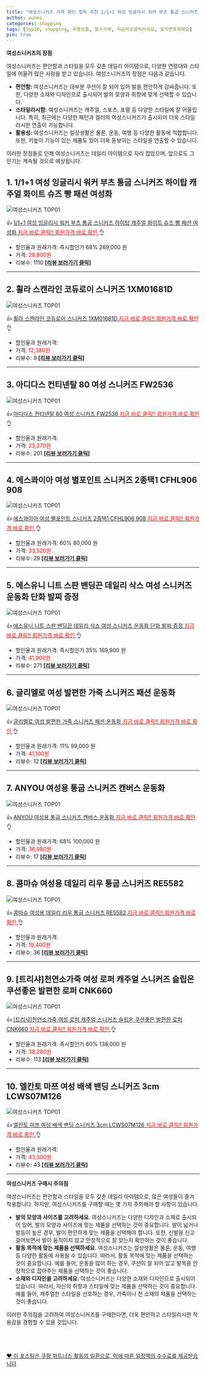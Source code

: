 ```yaml
---
title: "여성스니커즈 가격 확인 필독 추천 1/1+1 여성 잉글리시 워커 부츠 통굽 스니커즈 하이탑 캐주얼 화이트 슈즈 빵 패션 여성화 비교 장점 구매가이드"
author: eunmi.
categories: shopping
tags: [Top10, shopping, 유행상품, 필수구매, 지금바로클릭하세요, 놓치면후회해요]
pin: true
---
```

**여성스니커즈의 장점**

여성스니커즈는 편안함과 스타일을 모두 갖춘 데일리 아이템으로, 다양한 연령대와 스타일에 어울려 많은 사랑을 받고 있습니다. 여성스니커즈의 장점은 다음과 같습니다.

* **편안함:** 여성스니커즈는 대부분 쿠션이 잘 되어 있어 발을 편안하게 감싸줍니다. 또한, 다양한 소재와 디자인으로 출시되어 발의 모양과 취향에 맞게 선택할 수 있습니다.
* **스타일리시함:** 여성스니커즈는 캐주얼, 스포츠, 포멀 등 다양한 스타일에 잘 어울립니다. 특히, 최근에는 다양한 패턴과 컬러의 여성스니커즈가 출시되어 더욱 스타일리시한 연출이 가능합니다.
* **활용성:** 여성스니커즈는 일상생활은 물론, 운동, 여행 등 다양한 활동에 적합합니다. 또한, 키높이 기능이 있는 제품도 있어 더욱 돋보이는 스타일을 연출할 수 있습니다.

이러한 장점들로 인해 여성스니커즈는 데일리 아이템으로 자리 잡았으며, 앞으로도 그 인기는 계속될 것으로 예상됩니다.

   

## 1. 1/1+1 여성 잉글리시 워커 부츠 통굽 스니커즈 하이탑 캐주얼 화이트 슈즈 빵 패션 여성화

![여성스니커즈 TOP01](https://thumbnail9.coupangcdn.com/thumbnails/remote/230x230ex/image/vendor_inventory/6ae8/b786b79ca732c480760208d1d40fc50dfffefe4d78110a8742a73ed28fa6.png)


👍 [1/1+1 여성 잉글리시 워커 부츠 통굽 스니커즈 하이탑 캐주얼 화이트 슈즈 빵 패션 여성화 <font color=red> 지금 바로 클릭!! 회원가격 바로 확인 </font> ](https://link.coupang.com/re/AFFSDP?lptag=AF3617701&subid=GithubCoopas&pageKey=7606818553&traceid=V0-153&itemId=20136429517&vendorItemId=87230152856) 👌 


- 할인율과 원래가격: 즉시할인가 68%  269,000   원
- 가격: <span style='color:red'>29,800원</span>
- 리뷰수: 1110  [**[리뷰 보러가기 클릭]**](https://link.coupang.com/re/AFFSDP?lptag=AF3617701&subid=GithubCoopas&pageKey=7606818553&traceid=V0-153&itemId=20136429517&vendorItemId=87230152856)

---


   

## 2. 휠라 스캔라인 코듀로이 스니커즈 1XM01681D

![여성스니커즈 TOP01](https://thumbnail10.coupangcdn.com/thumbnails/remote/230x230ex/image/rs_quotation_api/02g3crme/e372de2fdc7447889ce944d35c54a85e.jpg)


👍 [휠라 스캔라인 코듀로이 스니커즈 1XM01681D <font color=red> 지금 바로 클릭!! 회원가격 바로 확인 </font> ](https://link.coupang.com/re/AFFSDP?lptag=AF3617701&subid=GithubCoopas&pageKey=6143508529&traceid=V0-153&itemId=11804425323&vendorItemId=79077978490) 👌 


- 할인율과 원래가격: 
- 가격: <span style='color:red'>12,380원</span>
- 리뷰수: 9  [**[리뷰 보러가기 클릭]**](https://link.coupang.com/re/AFFSDP?lptag=AF3617701&subid=GithubCoopas&pageKey=6143508529&traceid=V0-153&itemId=11804425323&vendorItemId=79077978490)

---


   

## 3. 아디다스 컨티넨탈 80 여성 스니커즈 FW2536

![여성스니커즈 TOP01](https://thumbnail10.coupangcdn.com/thumbnails/remote/230x230ex/image/retail/images/43899864455100-67905a6d-dafe-4dfa-b098-3d59f9c5056a.jpg)


👍 [아디다스 컨티넨탈 80 여성 스니커즈 FW2536 <font color=red> 지금 바로 클릭!! 회원가격 바로 확인 </font> ](https://link.coupang.com/re/AFFSDP?lptag=AF3617701&subid=GithubCoopas&pageKey=5306540683&traceid=V0-153&itemId=7675669942&vendorItemId=74965985143) 👌 


- 할인율과 원래가격: 
- 가격: <span style='color:red'>23,370원</span>
- 리뷰수: 201  [**[리뷰 보러가기 클릭]**](https://link.coupang.com/re/AFFSDP?lptag=AF3617701&subid=GithubCoopas&pageKey=5306540683&traceid=V0-153&itemId=7675669942&vendorItemId=74965985143)

---


   

## 4. 에스콰이아 여성 별포인트 스니커즈 2종택1 CFHL906 908

![여성스니커즈 TOP01](https://thumbnail8.coupangcdn.com/thumbnails/remote/230x230ex/image/vendor_inventory/448c/77d689b3a490ae23d5cb02c104acc02d9157aeac21ba395ccb9d622bad00.jpg)


👍 [에스콰이아 여성 별포인트 스니커즈 2종택1 CFHL906 908 <font color=red> 지금 바로 클릭!! 회원가격 바로 확인 </font> ](https://link.coupang.com/re/AFFSDP?lptag=AF3617701&subid=GithubCoopas&pageKey=7539528803&traceid=V0-153&itemId=19816150723&vendorItemId=86918189189) 👌 


- 할인율과 원래가격: 60%  80,000   원
- 가격: <span style='color:red'>33,520원</span>
- 리뷰수: 29  [**[리뷰 보러가기 클릭]**](https://link.coupang.com/re/AFFSDP?lptag=AF3617701&subid=GithubCoopas&pageKey=7539528803&traceid=V0-153&itemId=19816150723&vendorItemId=86918189189)

---


   

## 5. 에스유니 니트 스판 밴딩끈 데일리 삭스 여성 스니커즈 운동화 단화 발찌 증정

![여성스니커즈 TOP01](https://thumbnail8.coupangcdn.com/thumbnails/remote/230x230ex/image/vendor_inventory/5d70/1f2a650572e3c59b31d8c8aed304dea83c116d80aa3f378beaf7520d2ed4.jpg)


👍 [에스유니 니트 스판 밴딩끈 데일리 삭스 여성 스니커즈 운동화 단화 발찌 증정 <font color=red> 지금 바로 클릭!! 회원가격 바로 확인 </font> ](https://link.coupang.com/re/AFFSDP?lptag=AF3617701&subid=GithubCoopas&pageKey=7221814392&traceid=V0-153&itemId=18303086238&vendorItemId=85448367488) 👌 


- 할인율과 원래가격: 즉시할인가 35%  169,900   원
- 가격: <span style='color:red'>41,900원</span>
- 리뷰수: 271  [**[리뷰 보러가기 클릭]**](https://link.coupang.com/re/AFFSDP?lptag=AF3617701&subid=GithubCoopas&pageKey=7221814392&traceid=V0-153&itemId=18303086238&vendorItemId=85448367488)

---


   

## 6. 글리멜로 여성 발편한 가죽 스니커즈 패션 운동화

![여성스니커즈 TOP01](https://thumbnail8.coupangcdn.com/thumbnails/remote/230x230ex/image/vendor_inventory/6e86/f1ce89a5ba43f5183c18b3394063bf46b031bf4f4be5e824b5c6a76b7411.jpg)


👍 [글리멜로 여성 발편한 가죽 스니커즈 패션 운동화 <font color=red> 지금 바로 클릭!! 회원가격 바로 확인 </font> ](https://link.coupang.com/re/AFFSDP?lptag=AF3617701&subid=GithubCoopas&pageKey=7681505100&traceid=V0-153&itemId=20518355384&vendorItemId=86850484421) 👌 


- 할인율과 원래가격: 11%  99,000   원
- 가격: <span style='color:red'>41,100원</span>
- 리뷰수: 12  [**[리뷰 보러가기 클릭]**](https://link.coupang.com/re/AFFSDP?lptag=AF3617701&subid=GithubCoopas&pageKey=7681505100&traceid=V0-153&itemId=20518355384&vendorItemId=86850484421)

---


   

## 7. ANYOU 여성용 통굽 스니커즈 캔버스 운동화

![여성스니커즈 TOP01](https://thumbnail10.coupangcdn.com/thumbnails/remote/230x230ex/image/vendor_inventory/388f/541ec65672f8a1488e54868647e1bf08a5c3900211cba3032a1df6e646cb.jpg)


👍 [ANYOU 여성용 통굽 스니커즈 캔버스 운동화 <font color=red> 지금 바로 클릭!! 회원가격 바로 확인 </font> ](https://link.coupang.com/re/AFFSDP?lptag=AF3617701&subid=GithubCoopas&pageKey=7503888354&traceid=V0-153&itemId=19647641771&vendorItemId=86753699471) 👌 


- 할인율과 원래가격: 68%  100,000   원
- 가격: <span style='color:red'>36,980원</span>
- 리뷰수: 17  [**[리뷰 보러가기 클릭]**](https://link.coupang.com/re/AFFSDP?lptag=AF3617701&subid=GithubCoopas&pageKey=7503888354&traceid=V0-153&itemId=19647641771&vendorItemId=86753699471)

---


   

## 8. 콤마슈 여성용 데일리 리우 통굽 스니커즈 RE5582

![여성스니커즈 TOP01](https://thumbnail6.coupangcdn.com/thumbnails/remote/230x230ex/image/rs_quotation_api/f5njshgk/69e85acd2b634485b54ea674364f4e52.jpg)


👍 [콤마슈 여성용 데일리 리우 통굽 스니커즈 RE5582 <font color=red> 지금 바로 클릭!! 회원가격 바로 확인 </font> ](https://link.coupang.com/re/AFFSDP?lptag=AF3617701&subid=GithubCoopas&pageKey=6342855622&traceid=V0-153&itemId=13314592104&vendorItemId=80570769948) 👌 


- 할인율과 원래가격: 
- 가격: <span style='color:red'>19,400원</span>
- 리뷰수: 36  [**[리뷰 보러가기 클릭]**](https://link.coupang.com/re/AFFSDP?lptag=AF3617701&subid=GithubCoopas&pageKey=6342855622&traceid=V0-153&itemId=13314592104&vendorItemId=80570769948)

---


   

## 9. [트리샤]천연소가죽 여성 로퍼 캐주얼 스니커즈 슬립온 쿠션좋은 발편한 로퍼 CNK660

![여성스니커즈 TOP01](https://thumbnail8.coupangcdn.com/thumbnails/remote/230x230ex/image/vendor_inventory/d497/b81607c9c1ee206aa600931016f45f70f6e13efc843ba301594e3e108f88.jpg)


👍 [[트리샤]천연소가죽 여성 로퍼 캐주얼 스니커즈 슬립온 쿠션좋은 발편한 로퍼 CNK660 <font color=red> 지금 바로 클릭!! 회원가격 바로 확인 </font> ](https://link.coupang.com/re/AFFSDP?lptag=AF3617701&subid=GithubCoopas&pageKey=7101863161&traceid=V0-153&itemId=17729503938&vendorItemId=85716050301) 👌 


- 할인율과 원래가격: 즉시할인가 60%  138,000   원
- 가격: <span style='color:red'>38,280원</span>
- 리뷰수: 113  [**[리뷰 보러가기 클릭]**](https://link.coupang.com/re/AFFSDP?lptag=AF3617701&subid=GithubCoopas&pageKey=7101863161&traceid=V0-153&itemId=17729503938&vendorItemId=85716050301)

---


   

## 10. 엘칸토 마쯔 여성 배색 밴딩 스니커즈 3cm LCWS07M126

![여성스니커즈 TOP01](https://thumbnail8.coupangcdn.com/thumbnails/remote/230x230ex/image/vendor_inventory/206e/aa0c6d6da9558b3a42f2e2e50fe74acca3b5527ca161003b9caac64ca67e.jpg)


👍 [엘칸토 마쯔 여성 배색 밴딩 스니커즈 3cm LCWS07M126 <font color=red> 지금 바로 클릭!! 회원가격 바로 확인 </font> ](https://link.coupang.com/re/AFFSDP?lptag=AF3617701&subid=GithubCoopas&pageKey=5024782702&traceid=V0-153&itemId=6742402922&vendorItemId=74035305979) 👌 


- 할인율과 원래가격: 
- 가격: <span style='color:red'>43,500원</span>
- 리뷰수: 43  [**[리뷰 보러가기 클릭]**](https://link.coupang.com/re/AFFSDP?lptag=AF3617701&subid=GithubCoopas&pageKey=5024782702&traceid=V0-153&itemId=6742402922&vendorItemId=74035305979)

---
**여성스니커즈 구매시 주의점**

여성스니커즈는 편안함과 스타일을 모두 갖춘 데일리 아이템으로, 많은 여성들이 즐겨 착용합니다. 하지만, 여성스니커즈를 구매할 때는 몇 가지 주의해야 할 사항이 있습니다.

* **발의 모양과 사이즈를 고려하세요.** 여성스니커즈는 다양한 디자인과 소재로 출시되어 있어, 발의 모양과 사이즈에 맞는 제품을 선택하는 것이 중요합니다. 발이 넓거나 발등이 높은 경우, 발이 편안하게 맞는 제품을 선택해야 합니다. 또한, 신발을 신고 걸어보면서 발이 움직이지 않고 안정적으로 잘 맞는지 확인하는 것이 좋습니다.
* **활동 목적에 맞는 제품을 선택하세요.** 여성스니커즈는 일상생활은 물론, 운동, 여행 등 다양한 활동에 사용될 수 있습니다. 따라서, 활동 목적에 맞는 제품을 선택하는 것이 중요합니다. 예를 들어, 운동을 많이 하는 경우, 쿠션이 잘 되어 있고 발목을 안정적으로 잡아주는 제품을 선택하는 것이 좋습니다.
* **소재와 디자인을 고려하세요.** 여성스니커즈는 다양한 소재와 디자인으로 출시되어 있습니다. 따라서, 자신의 취향과 스타일에 맞는 제품을 선택하는 것이 중요합니다. 예를 들어, 캐주얼한 스타일을 선호하는 경우, 가죽이나 천 소재의 제품을 선택하는 것이 좋습니다.

이러한 주의점을 고려하여 여성스니커즈를 구매한다면, 더욱 편안하고 스타일리시한 착용감을 경험할 수 있을 것입니다.<br><br><br><br><br> [ ❤  이 포스팅은 쿠팡 파트너스 활동의 일환으로, 이에 따른 일정액의 수수료를 제공받습니다](https://link.coupang.com/a/bcEFyh)
